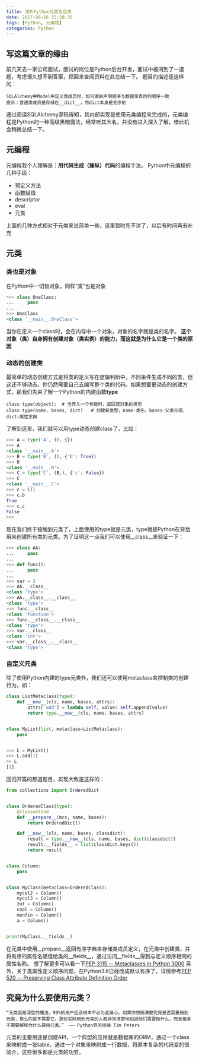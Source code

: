 ```yaml
---
title: 浅析Python元类及应用
date: 2017-06-16 15:28:36
tags: [Python, 元编程]
categories: Python
---
```

## 写这篇文章的缘由
前几天去一家公司面试，面试的岗位是Python后台开发，面试中被问到了一道题，考虑很久想不到答案，顾回来查阅资料在此总结一下。
题目的描述是这样的：
```
SQLAlchemy中Model中定义类成员时，如何做到声明顺序与数据库表的列顺序一致
提示：普通类成员是存储在__dict__，而dict本身是无序的
```
通过阅读SQLAlchemy源码得知，其内部实现是使用元类编程来完成的，元类编程是Python的一种高级黑暗魔法，经常听其大名，并没有进入深入了解，借此机会稍微总结一下。

## 元编程
元编程我个人理解是：**用代码生成（操纵）代码**的编程手法。
Python中元编程的几种手段：
- 预定义方法
- 函数赋值
- descriptor
- eval
- 元类

上面的几种方式相对于元类来说简单一些，这里暂时先不讲了，以后有时间再去补充
<!-- more -->

## 元类
### 类也是对象
在Python中一切皆对象，同样“类”也是对象
```python
>>> class OneClass:
...     pass
...
>>> OneClass
<class '__main__.OneClass'>
```
当你在定义一个class时，会在内存中一个对象，对象的名字就是类的名字。
**这个对象（类）自身拥有创建对象（类实例）的能力，而这就是为什么它是一个类的原因**

### 动态的创建类
最简单的动态创建方式是将类的定义写在逻辑判断中，不同条件生成不同的类，但这还不够动态，你仍然需要自己去编写整个类的代码。如果想要更动态的创建方式，那我们先来了解一个Python的内建函数**type**
```
class type(object):  # 当传入一个参数时，返回该对象的类型
class type(name, bases, dict)   # 创建新类型，name-类名，bases-父类元组，dict-属性字典
```
了解到这里，我们就可以用type动态创建class了，比如：
```python
>>> A = type('A', (), {})
>>> A
<class '__main__.A'>
>>> B = type('B', (), {'b': True})
>>> B
<class '__main__.B'>
>>> C = type('C', (B,), {'c': False})
>>> C
<class '__main__.C'>
>>> c = C()
>>> c.b
True
>>> c.c
False
>>>
```
现在我们终于接触到元类了，上面使用的type就是元类，type就是Python在背后用来创建所有类的元类。为了证明这一点我们可以使用__class__来验证一下：
```python
>>> class AA:
...     pass
...
>>> def func():
...     pass
...
>>> var = 3
>>> AA.__class__
<class 'type'>
>>> AA.__class__.__class__
<class 'type'>
>>> func.__class__
<class 'function'>
>>> func.__class__.__class__
<class 'type'>
>>> var.__class__
<class 'int'>
>>> var.__class__.__class__
<class 'type'>
```

### 自定义元类
除了使用Python内建的type元类外，我们还可以使用metaclass来控制类的创建行为，如：
```python
class ListMetaclass(type):
    def __new__(cls, name, bases, attrs):
        attrs['add'] = lambda self, value: self.append(value)
        return type.__new__(cls, name, bases, attrs)


class MyList(list, metaclass=ListMetaclass):
    pass


>>> L = MyList()
>>> L.add(1)
>> L
[1]
```
回归开篇的那道题目，实现大致是这样的：
```python
from collections import OrderedDict


class OrderedClass(type):
    @classmethod
    def __prepare__(mcs, name, bases):
        return OrderedDict()

    def __new__(cls, name, bases, classdict):
        result = type.__new__(cls, name, bases, dict(classdict))
        result.__fields__ = list(classdict.keys())
        return result


class Column:
    pass


class MyClass(metaclass=OrderedClass):
    mycol2 = Column()
    mycol3 = Column()
    zut = Column()
    cool = Column()
    menfin = Column()
    a = Column()


print(MyClass.__fields__)
```
在元类中使用__prepare__返回有序字典来存储类成员定义，在元类中创建类，并将有序的属性名赋值给类的__fields__，通过访问__fields__得到与定义顺序相同的属性名称。
想了解更多可以看一下[PEP 3115 -- Metaclasses in Python 3000](https://www.python.org/dev/peps/pep-3115/)
另外，关于类属性定义顺序问题，在Python3.6已经改成默认有序了，详情参考[PEP 520 -- Preserving Class Attribute Definition Order](https://www.python.org/dev/peps/pep-0520/)

## 究竟为什么要使用元类？
```
“元类就是深度的魔法，99%的用户应该根本不必为此操心。如果你想搞清楚究竟是否需要用到元类，那么你就不需要它。那些实际用到元类的人都非常清楚地知道他们需要做什么，而且根本不需要解释为什么要用元类。”  —— Python界的领袖 Tim Peters
```
元类的主要用途是创建API，一个典型的应用就是数据库的ORM，通过一个class来映射成一张table，通过一个对象来映射成一行数据，将原本复杂的代码变的很简介，这些很多都是元类的功劳。